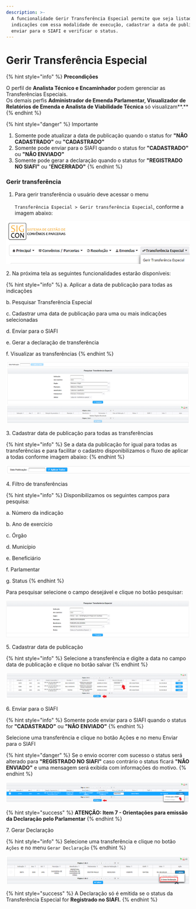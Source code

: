 ```yaml
---
description: >-
  A funcionalidade Gerir Transferência Especial permite que seja listadas as
  indicações com essa modalidade de execução, cadastrar a data de publicação, 
  enviar para o SIAFI e verificar o status.
---
```


# Gerir Transferência Especial

{% hint style="info" %}
**Precondições**

O perfil de **Analista Técnico e Encaminhador** podem gerenciar as Transferências Especiais.\
Os demais perfis **Administrador de Emenda Parlamentar, Visualizador de Relatórios de Emenda e Analista de Viabilidade Técnica** só visualizam**.**
{% endhint %}

{% hint style="danger" %}
Importante

1. Somente pode atualizar a data de publicação quando o status for **"NÃO CADASTRADO"** ou **"CADASTRADO"**
2. Somente pode enviar para o SIAFI quando o status for **"CADASTRADO"** ou **"NÃO ENVIADO"**
3. Somente pode gerar a declaração quando o status for **"REGISTRADO NO SIAFI"** ou "**ENCERRADO"**
{% endhint %}

### Gerir transferência

1. Para gerir transferência o usuário deve acessar o menu\
   \
   `Transferência Especial > Gerir transferência Especial`, conforme a imagem abaixo:

![](<../../.gitbook/assets/image (289).png>)

&#x20;    2\.  Na próxima tela as seguintes funcionalidades estarão disponíveis:

{% hint style="info" %}
a. Aplicar a data de publicação para todas as indicações&#x20;

b. Pesquisar Transferência Especial

c. Cadastrar uma data de publicação para uma ou mais indicações selecionadas

d. Enviar para o SIAFI

e. Gerar a declaração de transferência

f. Visualizar as transferências
{% endhint %}

![](<../../.gitbook/assets/image (259).png>)

3\. Cadastrar data de publicação para todas as transferências

{% hint style="info" %}
Se a data da publicação for igual para todas as transferências e para facilitar o cadastro disponibilizamos o fluxo de aplicar a todas conforme imagem abaixo:
{% endhint %}

![](<../../.gitbook/assets/image (400).png>)

4\. Filtro de transferências

{% hint style="info" %}
Disponibilizamos os seguintes campos para pesquisa:

a. Número da indicação

b. Ano de exercício

c. Órgão

d. Município

e. Beneficiário

f. Parlamentar

g. Status
{% endhint %}

Para pesquisar selecione o campo desejável e clique no botão pesquisar:

![](<../../.gitbook/assets/image (358).png>)

5\.  Cadastrar data de publicação

{% hint style="info" %}
Selecione a transferência e digite a data no campo data de publicação e clique no botão salvar
{% endhint %}

![](<../../.gitbook/assets/image (345).png>)

6\.  Enviar para o SIAFI

{% hint style="info" %}
Somente pode enviar para o SIAFI quando o status for **"CADASTRADO"** ou **"NÃO ENVIADO"**
{% endhint %}

Selecione uma transferência e clique no botão Ações e no menu Enviar para o SIAFI

{% hint style="danger" %}
Se o envio ocorrer com sucesso o status será alterado para **"REGISTRADO NO SIAFI"** caso contrário o status ficará  **"NÃO ENVIADO"** e uma mensagem será exibida com informações do motivo.
{% endhint %}

![](<../../.gitbook/assets/image (319).png>)

{% hint style="success" %}
**ATENÇÃO: Item 7 - Orientações para emissão da Declaração pelo Parlamentar**
{% endhint %}

7\.  Gerar Declaração

{% hint style="info" %}
Selecione uma transferência e clique no botão `Ações` e no menu `Gerar Declaração`
{% endhint %}

![](<../../.gitbook/assets/image (135).png>)

{% hint style="success" %}
A Declaração só é emitida se o status da Transferência Especial for **Registrado no SIAFI.**
{% endhint %}
